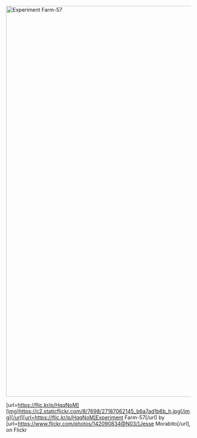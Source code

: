 <a data-flickr-embed="true"  href="https://www.flickr.com/photos/142090834@N03/27187062145/in/album-72157668004577160/" title="Experiment Farm-57"><img src="https://c2.staticflickr.com/8/7698/27187062145_64e4f19cee.jpg" width="1600" height="1068" alt="Experiment Farm-57"></a><script async src="//embedr.flickr.com/assets/client-code.js" charset="utf-8"></script>

[url=https://flic.kr/p/HqqNoM][img]https://c2.staticflickr.com/8/7698/27187062145_b6a7ad1b6b_h.jpg[/img][/url][url=https://flic.kr/p/HqqNoM]Experiment Farm-57[/url] by [url=https://www.flickr.com/photos/142090834@N03/]Jesse Morabito[/url], on Flickr